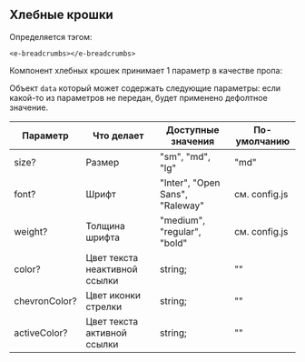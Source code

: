 ## Хлебные крошки

Определяется тэгом:
```vue
<e-breadcrumbs></e-breadcrumbs>
```


Компонент хлебных крошек принимает 1 параметр в качестве пропа:

Объект `data` который может содержать следующие параметры:
если какой-то из параметров не передан, будет применено дефолтное значение.

| Параметр      | Что делает                    | Доступные значения              | По-умолчанию  |
| ------------- | ----------------------------- | ------------------------------- | ------------- |
| size?         | Размер                        | "sm", "md", "lg"                | "md"          |
| font?         | Шрифт                         | "Inter", "Open Sans", "Raleway" | см. config.js |
| weight?       | Толщина шрифта                | "medium", "regular", "bold"     | см. config.js |
| color?        | Цвет текста неактивной ссылки | string;                         | ""            |
| chevronColor? | Цвет иконки стрелки           | string;                         | ""            |
| activeColor?  | Цвет текста активной ссылки   | string;                         | ""            |